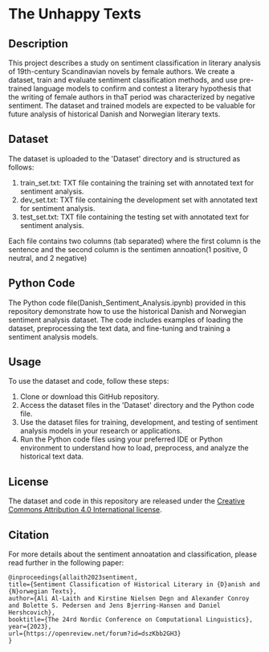 # The Unhappy Texts
## Description
This project describes a study on sentiment classification in literary analysis of 19th-century Scandinavian novels by female authors. We create a dataset, train and evaluate sentiment classification methods, and use pre-trained language models to confirm and contest a literary hypothesis that the writing of female authors in thaT period was characterized by negative sentiment. The dataset and trained models are expected to be valuable for future analysis of historical Danish and Norwegian literary texts.

## Dataset
The dataset is uploaded to the 'Dataset' directory and is structured as follows:

1. train_set.txt: TXT file containing the training set with annotated text for sentiment analysis.
2. dev_set.txt: TXT file containing the development set with annotated text for sentiment analysis.
3. test_set.txt: TXT file containing the testing set with annotated text for sentiment analysis.


Each file contains two columns (tab separated) where the first column is the sentence and the second column is the sentimen annoation(1 positive, 0 neutral, and 2 negative)

## Python Code
The Python code file(Danish_Sentiment_Analysis.ipynb) provided in this repository demonstrate how to use the historical Danish and Norwegian sentiment analysis dataset. The code includes examples of loading the dataset, preprocessing the text data, and fine-tuning and training a sentiment analysis models.

## Usage
To use the dataset and code, follow these steps:

1. Clone or download this GitHub repository.
2. Access the dataset files in the 'Dataset' directory and the Python code file.
3. Use the dataset files for training, development, and testing of sentiment analysis models in your research or applications.
4. Run the Python code files using your preferred IDE or Python environment to understand how to load, preprocess, and analyze the historical text data.

## License
The dataset and code in this repository are released under the [Creative Commons Attribution 4.0 International license](http://creativecommons.org/licenses/by/4.0/).

## Citation
For more details about the sentiment annoatation and classification, please read further in the following paper:

```
@inproceedings{allaith2023sentiment,
title={Sentiment Classification of Historical Literary in {D}anish and {N}orwegian Texts},
author={Ali Al-Laith and Kirstine Nielsen Degn and Alexander Conroy and Bolette S. Pedersen and Jens Bjerring-Hansen and Daniel Hershcovich},
booktitle={The 24rd Nordic Conference on Computational Linguistics},
year={2023},
url={https://openreview.net/forum?id=dszKbb2GH3}
}
```
